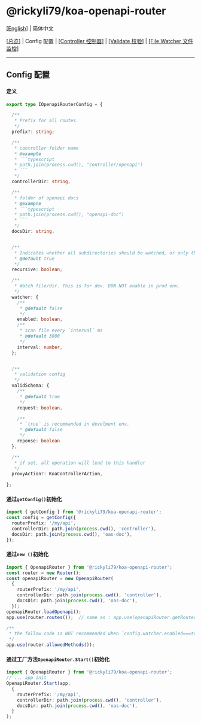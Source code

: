 # @rickyli79/koa-openapi-router
[[English]](../../README.md) | 简体中文

[[总览]][1] | Config 配置 | [[Controller 控制器]][3] | [[Validate 校验]][4] | [[File Watcher 文件监控]][5]

[1]:../../README.zh-CN.md
[2]:./Config.md
[3]:./Controller.md
[4]:./Validate.md
[5]:./FileWatcher.md

---
## Config 配置 

#### 定义
```ts
export type IOpenapiRouterConfig = {

  /**
   * Prefix for all routes.
   */
  prefix?: string;

  /**
   * controller folder name
   * @example
   * ```typescript
   * path.join(process.cwd(), "controller/openapi")
   * ```
   */
  controllerDir: string,

  /**
   * folder of openapi docs
   * @example
   * ```typescript
   * path.join(process.cwd(), "openapi-doc")
   * ```
   */
  docsDir: string,


  /**
   * Indicates whether all subdirectories should be watched, or only the current directory. This applies when a directory is specified by `#docsDir`
   * @default true
   */
  recursive: boolean;

  /**
   * Watch file/dir. This is for dev. DON NOT enable in prod env.
   */
  watcher: {
    /**
     * @default false
     */
    enabled: boolean,
    /**
     * scan file every `interval` ms
     * @default 3000
     */
    interval: number,
  };


  /**
   * validation config
   */
  validSchema: {
    /**
     * @default true
     */
    request: boolean,

    /**
     * `true` is recommanded in develment env.
     * @default false
     */
    reponse: boolean
  },

  /**
   * if set, all operation will lead to this handler
   */
  proxyAction?: KoaControllerAction,

};
```

#### 通过`getConfig()`初始化
```ts
import { getConfig } from '@rickyli79/koa-openapi-router';
const config = getConfig({
  routerPrefix: '/my/api',
  controllerDir: path.join(process.cwd(), 'controller'),
  docsDir: path.join(process.cwd(), 'oas-doc'),
});
```

#### 通过`new ()`初始化
```ts
import { OpenapiRouter } from '@rickyli79/koa-openapi-router';
const router = new Router();
const openapiRouter = new OpenapiRouter(
  {
    routerPrefix: '/my/api',
    controllerDir: path.join(process.cwd(), 'controller'),
    docsDir: path.join(process.cwd(), 'oas-doc'),
  });
openapiRouter.loadOpenapi();
app.use(router.routes());  // same as : app.use(openapiRouter.getRouter().routes());

/**
 * the follow code is NOT recommended when `config.watcher.enabled===true`
 */
app.use(router.allowedMethods());
```
#### 通过工厂方法`OpenapiRouter.Start()`初始化
```ts
import { OpenapiRouter } from '@rickyli79/koa-openapi-router';
// ... app init
OpenapiRouter.Start(app, 
  {
    routerPrefix: '/my/api',
    controllerDir: path.join(process.cwd(), 'controller'),
    docsDir: path.join(process.cwd(), 'oas-doc'),
  }
);
```